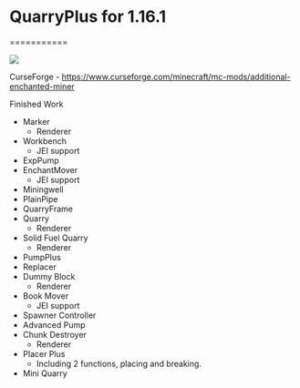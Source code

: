 # QuarryPlus for 1.16.1
===========

[![](https://github.com/Kotori316/QuarryPlus/workflows/Build%20Check%20and%20Publish/badge.svg)](https://github.com/Kotori316/QuarryPlus/actions)

CurseForge - https://www.curseforge.com/minecraft/mc-mods/additional-enchanted-miner

Finished Work
* Marker
  * Renderer
* Workbench
  * JEI support
* ExpPump
* EnchantMover
  * JEI support
* Miningwell
* PlainPipe
* QuarryFrame
* Quarry
  * Renderer
* Solid Fuel Quarry
  * Renderer
* PumpPlus
* Replacer
* Dummy Block
  * Renderer
* Book Mover
  * JEI support
* Spawner Controller
* Advanced Pump
* Chunk Destroyer
  * Renderer
* Placer Plus
  * Including 2 functions, placing and breaking.
* Mini Quarry

